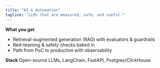 ```yaml
---
title: "AI & Automation"
tagline: "LLMs that are measured, safe, and useful."
---
```



**What you get**
- Retrieval-augmented generation (RAG) with evaluators & guardrails
- Red-teaming & safety checks baked in
- Path from PoC to production with observability

**Stack**
Open-source LLMs, LangChain, FastAPI, Postgres/ClickHouse

